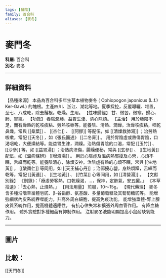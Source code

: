 ```yaml
---
tags: [補陰]
family: 百合科
aliases: [麥冬]
---
```


# 麥門冬

**科屬**: 百合科  
**別名**: 麥冬  

---

## 詳細資料
【品種來源】
本品為百合科多年生草本植物麥冬 (
Ophiopogon japonicus
(L.f.) Ker-Gawl.) 的塊根。主產四川、浙江、湖北等地。夏季採挖，反覆曝曬、堆置，至七、八成乾，除去鬚根，乾燥。生用。
【性味歸經】
甘、微苦，微寒。歸心、肺、胃經。
【功效】
養陰潤肺、益胃生津、清心除煩。
【主治】
用於肺陰不足，而有燥熱的乾咳痰粘、勞熱咳嗽等。能養陰、清熱、潤燥。治燥咳痰粘，咽乾鼻燥，常與 [[桑葉]] 、 [[杏仁]] 、 [[阿膠]] 等配伍，如 [[清燥救肺湯]] ；治勞熱咳嗽，常配 [[天冬]] ，如《張氏醫通》 [[二冬膏]] 。
用於胃陰虛或熱傷胃陰，口渴咽乾，大便燥結等。能益胃生津，潤燥。治熱傷胃陰的口渴，常配 [[玉竹]] 、 [[沙參]] 等，如 [[益胃湯]] ；治熱病津傷，腸燥便秘，常與 [[玄參]] 、 [[生地黃]] 配伍，如《溫病條辨》 [[增液湯]] 。
用於心陰虛及溫病熱邪擾及心營，心煩不眠，舌絳而乾等。能養陰清心，除煩安神。治陰虛有熱的心煩不眠，常與 [[生地黃]] ， [[酸棗仁]] 等同用，如 [[天王補心丹]] ；治邪擾心營，身熱煩躁，舌繹而乾等，常配 [[黃連]] 、 [[生地黃]] 、 [[竹葉]] 心等同用，如 [[清營湯]] 。
【文獻別錄】
《別錄》：「療虛勞客熱，口乾燥渴，…，保神，定肺氣，安五臟。」
《本草拾遺》：「去心熱，止煩熱。」
【用法用量】
煎服，10～15g。
【現代藥理】
麥冬含多種沿階草甾體皂甙、β-谷甾醇、氨基酸、多量葡萄糖及其萄萄糖甙等。
能增強網狀內皮系統吞噬能力，升高外周白細胞，提高免疫功能。
能增強垂體-腎上腺皮質系統作用，提高機體適應性。
有抗心律失常和擴張外周血管作用。
有降血糖作用。
體外實驗對多種細菌有抑制作用。
注射麥冬液能明顯提高小鼠耐缺氧能力。

---

## 圖片
## 比較：
[[天門冬]]
